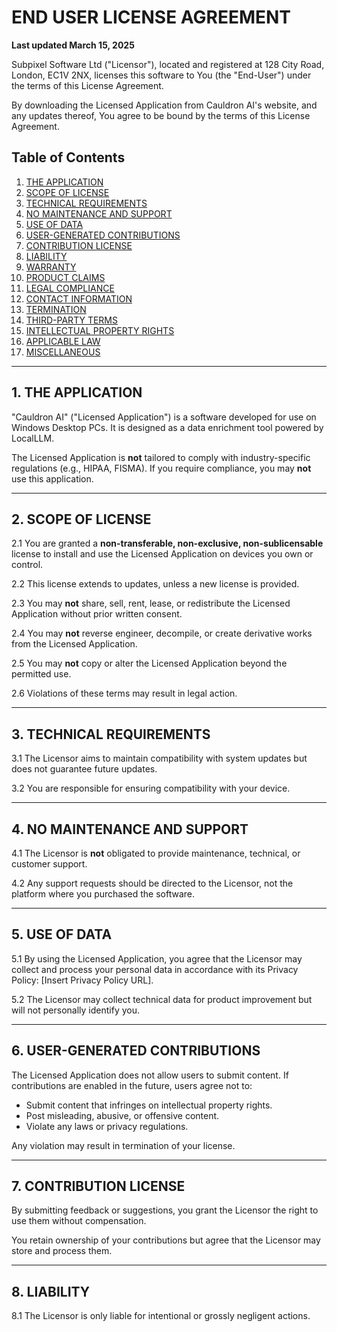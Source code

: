 # END USER LICENSE AGREEMENT  
**Last updated March 15, 2025**  

Subpixel Software Ltd ("Licensor"), located and registered at 128 City Road, London, EC1V 2NX, licenses this software to You (the "End-User") under the terms of this License Agreement.  

By downloading the Licensed Application from Cauldron AI's website, and any updates thereof, You agree to be bound by the terms of this License Agreement.  

## Table of Contents  
1. [THE APPLICATION](#1-the-application)  
2. [SCOPE OF LICENSE](#2-scope-of-license)  
3. [TECHNICAL REQUIREMENTS](#3-technical-requirements)  
4. [NO MAINTENANCE AND SUPPORT](#4-no-maintenance-and-support)  
5. [USE OF DATA](#5-use-of-data)  
6. [USER-GENERATED CONTRIBUTIONS](#6-user-generated-contributions)  
7. [CONTRIBUTION LICENSE](#7-contribution-license)  
8. [LIABILITY](#8-liability)  
9. [WARRANTY](#9-warranty)  
10. [PRODUCT CLAIMS](#10-product-claims)  
11. [LEGAL COMPLIANCE](#11-legal-compliance)  
12. [CONTACT INFORMATION](#12-contact-information)  
13. [TERMINATION](#13-termination)  
14. [THIRD-PARTY TERMS](#14-third-party-terms)  
15. [INTELLECTUAL PROPERTY RIGHTS](#15-intellectual-property-rights)  
16. [APPLICABLE LAW](#16-applicable-law)  
17. [MISCELLANEOUS](#17-miscellaneous)  

---

## 1. THE APPLICATION  
"Cauldron AI" ("Licensed Application") is a software developed for use on Windows Desktop PCs. It is designed as a data enrichment tool powered by LocalLLM.  

The Licensed Application is **not** tailored to comply with industry-specific regulations (e.g., HIPAA, FISMA). If you require compliance, you may **not** use this application.  

---

## 2. SCOPE OF LICENSE  
2.1 You are granted a **non-transferable, non-exclusive, non-sublicensable** license to install and use the Licensed Application on devices you own or control.  

2.2 This license extends to updates, unless a new license is provided.  

2.3 You may **not** share, sell, rent, lease, or redistribute the Licensed Application without prior written consent.  

2.4 You may **not** reverse engineer, decompile, or create derivative works from the Licensed Application.  

2.5 You may **not** copy or alter the Licensed Application beyond the permitted use.  

2.6 Violations of these terms may result in legal action.  

---

## 3. TECHNICAL REQUIREMENTS  
3.1 The Licensor aims to maintain compatibility with system updates but does not guarantee future updates.  

3.2 You are responsible for ensuring compatibility with your device.  

---

## 4. NO MAINTENANCE AND SUPPORT  
4.1 The Licensor is **not** obligated to provide maintenance, technical, or customer support.  

4.2 Any support requests should be directed to the Licensor, not the platform where you purchased the software.  

---

## 5. USE OF DATA  
5.1 By using the Licensed Application, you agree that the Licensor may collect and process your personal data in accordance with its Privacy Policy: [Insert Privacy Policy URL].  

5.2 The Licensor may collect technical data for product improvement but will not personally identify you.  

---

## 6. USER-GENERATED CONTRIBUTIONS  
The Licensed Application does not allow users to submit content. If contributions are enabled in the future, users agree not to:  

- Submit content that infringes on intellectual property rights.  
- Post misleading, abusive, or offensive content.  
- Violate any laws or privacy regulations.  

Any violation may result in termination of your license.  

---

## 7. CONTRIBUTION LICENSE  
By submitting feedback or suggestions, you grant the Licensor the right to use them without compensation.  

You retain ownership of your contributions but agree that the Licensor may store and process them.  

---

## 8. LIABILITY  
8.1 The Licensor is only liable for intentional or grossly negligent actions.  

